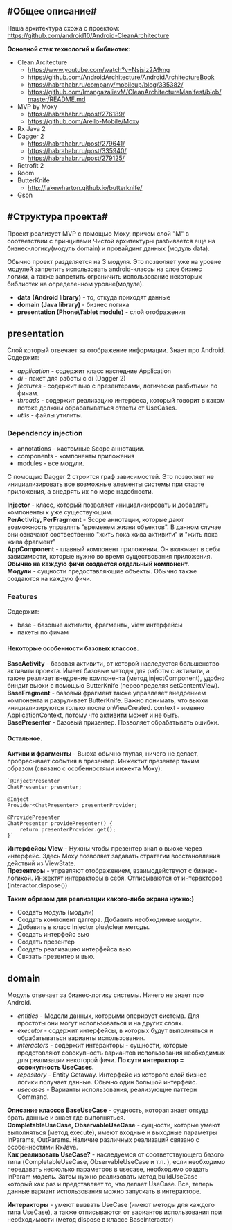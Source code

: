 #Общее описание#
---------
Наша архитектура схожа с проектом: https://github.com/android10/Android-CleanArchitecture

**Основной стек технологий и библиотек:**

*  Clean Arcitecture
    *  https://www.youtube.com/watch?v=Nsjsiz2A9mg
    *  https://github.com/AndroidArchitecture/AndroidArchitectureBook
    *  https://habrahabr.ru/company/mobileup/blog/335382/
    *  https://github.com/ImangazalievM/CleanArchitectureManifest/blob/master/README.md
*  MVP by Moxy
    *  https://habrahabr.ru/post/276189/
    *  https://github.com/Arello-Mobile/Moxy
*  Rx Java 2
*  Dagger 2
    *  https://habrahabr.ru/post/279641/
	*  https://habrahabr.ru/post/335940/
	*  https://habrahabr.ru/post/279125/
*  Retrofit 2
*  Room
*  ButterKnife
    *  http://jakewharton.github.io/butterknife/
*  Gson

#Структура проекта#
---------
Проект реализует MVP с помощью Moxy, причем слой "M" в соответствии с принципами Чистой архитектуры разбивается еще на бизнес-логику(модуль domain) и провайдинг данных (модуль data).

Обычно проект разделяется на 3 модуля. Это позволяет уже на уровне модулей запретить использовать android-классы на слое бизнес логики,
а также запретить ограничить использование некоторых библиотек на определенном уровне(модуле).

*  **data (Android library)** - то, откуда приходят данные
*  **domain (Java library)** - бизнес логика
*  **presentation (Phone\Tablet module)** - слой отображения

## presentation ##
Слой который отвечает за отображение информации. Знает про Android.
Содержит:

 -  _application_ - содержит класс наследние Application
 -  _di_ - пакет для работы с di (Dagger 2)
 -  _features_ - содержит вью с презентерами, логически разбитыми по фичам.
 -  _threads_ - содержит реализацию интерфеса, который говорит в каком потоке должны обрабатываться ответы от UseCases.
 -  _utils_ - файлы утилиты.
 
### Dependency injection ###
 -  annotations - кастомные Scope аннотации.
 -  components - компоненты приложения
 -  modules - все модули.
 
 С помощью Dagger 2 строится граф зависимостей. Это позволяет не инициализировать все возможные элементы системы при старте приложения, а внедрять их по мере надобности.
 
 **Injector** - класс, который позволяет инициализировать и добавлять компоненты к уже существующим.  
 **PerActivity, PerFragment** - Scope аннотации, которые дают возможность управлять "временем жизни объектов". В данном случае они означают соотвественно "жить пока жива активити" и "жить пока жива фрагмент"  
 **AppComponent** - главный компонент приложения. Он включает в себя зависимости, которые нужно во время существования приложения.  
 **Обычно на каждую фичи создается отдельный компонент.**  
 **Модули** - сущности предоставляющие объекты. Обычно также создаются на каждую фичи.
### Features ###
Содержит:
 *  base - базовые активити, фрагменты, view интерфейсы
 *  пакеты по фичам
 
#### Некоторые особенности базовых классов. ####
**BaseActivity** - базовая активити, от которой наследуется большенство активити проекта. Имеет базовые методы для работы с активити, а также реализет внедрение компонента (метод injectComponent), удобно биндит вьюхи с помощью ButterKnife (переопределяя setContentView).
**BaseFragment** - базовый фрагмент также управлеяет внедрением компонента и разруливает ButterKnife. Важно понимать, что вьюхи инициализируются только после onViewCreated. сontext - именно ApplicationContext, потому что активити может и не быть.  
**BasePresenter** - базовый призентер. Позволяет обрабатывать ошибки.  

#### Остальное. #### 
**Активи и фрагменты** - Вьюха обычно глупая, ничего не делает, пробрасывает события в презентер. Инжектит презентер таким образом (связано с особенностями инжекта Moxy):

    `@InjectPresenter
    ChatPresenter presenter;

    @Inject
    Provider<ChatPresenter> presenterProvider;

    @ProvidePresenter
    ChatPresenter providePresenter() {
        return presenterProvider.get();
    }`
**Интерфейсы View** - Нужны чтобы презентер знал о вьюхе через интерфейс. Здесь Moxy позволяет задавать стратегии восстановления действий из ViewState.  
**Презентеры** - управляют отображением, взаимодействуют с бизнес-логикой. Инжектят интеракторы в себя. Отписываются от интеракторов (interactor.dispose())

**Таким образом для реализации какого-либо экрана нужно:)**
 -  Создать модуль (модули)
 -  Создать компонент даггера. Добавить необходимые модули.
 -  Добавить в класс Injector plus\clear методы.
 -  Создать интерфейс вью
 -  Создать презентер
 -  Создать реализацию интерфейса вью
 -  Связать презентер и вью. 

## domain ##
Модуль отвечает за бизнес-логику системы. Ничего не знает про Android.

 -  _entities_ - Модели данных, которыми оперирует система. Для простоты они могут использоваться и на других слоях.
 -  _executor_ - содержит интерфейсы, в которых будут выполняться и обрабатываться варианты использования.
 -  _interactors_ - содержит интеракторы - сущности, которые предстовляют совокупность вариантов использования необходимых для реализации некоторой фичи. **По сути интерактор = совокупность UseCases.**
 -  _repository_ - Entity Getaway. Интерфейс из которого слой бизнес логики получает данные. Обычно один большой интерфейс.
 -  _usecases_ - Варианты использования, реализующие паттерн Command.
 
**Описание классов**
 **BaseUseCase** - сущность, которая знает откуда брать данные и знает где выполняться.  
 **CompletableUseCase, ObservableUseCase** - сущности, которые умеют выполняться (метод execute), имеют входные и выходные параметры InParams, OutParams. Наличие различных реализаций связано с особенностями RxJava.  
 **Как реализовать UseCase?** - наследуемся от соответствующего базого типа (CompletableUseCase, ObservableUseCase и т.п. ), если необходимо передавать несколько параметров в usecase, необходимо создать InParam модель. Затем нужно реализовать метод buildUseCase - который как раз и представляет то, что делает UseCase. Все, теперь данные вариант использования можно запускать в интеракторе.
 
 **Интеракторы** - умеют вызвать UseCase (имеют методы для каждого типа UseCase), а также отписываются от вариантов использования при необходимости (метод dispose в классе BaseInteractor)
 
 
 
 
 

 

